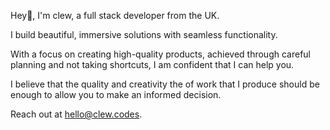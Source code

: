 Hey👋, I'm clew, a full stack developer from the UK.

I build beautiful, immersive solutions with seamless functionality.

With a focus on creating high-quality products, achieved through careful planning and not taking shortcuts, I am confident that I can help you.

I believe that the quality and creativity the of work that I produce should be enough to allow you to make an informed decision.

Reach out at hello@clew.codes.



